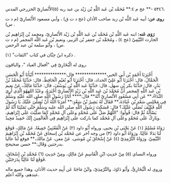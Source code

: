 ٥٣٤٦ -** عخ م ٤:** مُحَمَّد بْن عَبد اللَّهِ بْن زَيْد بن عبد ربه (٥)الأَنْصارِيّ الخزرجي المدني.

**روى عن:** أبيه عَبد اللَّه بْن زيد صاحب الأذان (عخ د ت ق) ، وأبي مسعود الأَنْصارِيّ (م د ت س) .

**رَوَى عَنه:** ابنه عَبد اللَّهِ بْن مُحَمَّد بْن عَبد اللَّهِ بْن زَيْد الأَنْصارِيّ، ومحمد بْن إِبْرَاهِيم بْن الحارث التَّيْمِيّ (عخ ٤) ، ومُحَمَّد بْن جعفر بْن الزبير، ونعيم بْن عَبد اللَّه المجمر (م د ت س) ، وأَبُو سلمة بْن عبد الرحمن.

ذكره ابنُ حِبَّان في كتاب "الثقات" (١) .

روى له الْبُخَارِيّ فِي "أفعال العباد "، والباقون.

أَخْبَرَنَا أَحْمَد بْن أَبي الخير،************** قال:************** أَنْبَأَنَا أَبُو الْحَسَنِ الْجَمَّالُ، قال: أَخْبَرَنَا أَبُو عَلِيّ الحداد، قال: أَخْبَرَنَا أَبُو نُعَيْمٍ الْحَافِظُ، قال: حَدَّثَنَا مُحَمَّدُ بْنُ بَدْرٍ، قال: حَدَّثَنَا بكر بْن سهل، قال: حَدَّثَنَا عَبد اللَّهِ بْن يُوسُفَ، قال: حَدَّثَنَا مَالِكٌ، عَنْ نعيم بْن عَبد اللَّهِ المجمر أَنَّ مُحَمَّدَ بْنَ عَبد اللَّهِ بْنِ زَيْدٍ الأَنْصارِيّ أَخْبَرَهُ، وعَبْدُ اللههُوَ الَّذِي أُرِيَ النِّدَاءُ،** عَن أَبِي مَسْعُودٍ الأَنْصارِيّ أَنَّهُ** قال:**** أَتَانَا رَسُولُ اللَّهِ صلى الله عَلَيْهِ وسَلَّمَ فِي مَجْلِسِ سَعْدِ بْنِ عُبَادَةَ،** فَقَالَ لَهُ بَشِيرُ بْنُ سَعْدٍ:** أَمَرَنَا اللَّهُ أَنْ نُصَلِّيَ عَلَيْكَ يَا رَسُولَ اللَّهِ فَكَيْفَ نُصَلِّي عَلَيْكَ؟ قال: فَسَكَتَ رَسُول اللَّهِ صلى الله عليه وسَلَّمَ حَتَّى تَمَنْيَنَا أَنَّهُ لَمْ يَسْأَلْهُ ثُمَّ قال: قُولُوا: "اللَّهُمَّ صَلِّ عَلَى مُحَمَّدٍ وعَلَى آلِ مُحَمَّدٍ كَمَا صَلَّيْتَ عَلَى إِبْرَاهِيمَ، وبَارِكْ عَلَى مُحَمَّدٍ وعَلَى آلِ مُحَمَّد كما باركت على إِبْرَاهِيم فِي الْعَالَمِينَ إِنَّكَ حَمِيدٌ مَجِيدٌ.

رَوَاهُ مُسْلِمٌ (١) عَنْ يَحْيَى بْنِ يحيى. ورواه أَبُو داود (٢) عَنْ الْقَعْنَبِيِّ جَمِيعًا، عَنْ مَالِكٍ، فَوَقَعَ لَنَا بَدَلا عَالِيًا. ورَوَاهُ أَبُو داود (٣) من وجه آخر عن مُحَمَّد بْن إسحاق عَنْ مُحَمَّد بْنِ إِبْرَاهِيمَ التَّيْمِيّ. ورَوَاهُ التِّرْمِذِيّ (٤) عَنْ إِسْحَاقَ بْنِ مُوسَى، عَنْ معن، عَنْ مالك،** فوقع لنا عاليا بدرجتين وَقَال:** حسن صحيحح.

ورواه النساي (٥) مِنْ حَدِيثِ ابْنِ الْقَاسِمِ عَنْ مَالِكٍ، ومِنْ حَدِيثِ (٦) مُحَمَّدِ بْنِ إِسْحَاقَ، فَوَقَعَ لَنَا عَالِيًا بِدَرَجَتَيْنِ.

وروى له الْبُخَارِيُّ، وأَبُو دَاوُدَ، والتِّرْمِذِيّ، وابْنُ مَاجَهْ عَن أَبِيهِ حديث الأذان. وهذا جميع ماله عندهم، والله أعلم.